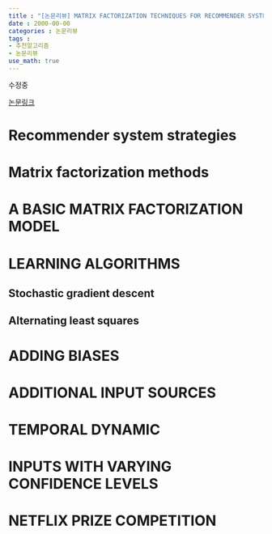 ```yaml
---
title : "[논문리뷰] MATRIX FACTORIZATION TECHNIQUES FOR RECOMMENDER SYSTEMS "
date : 2000-00-00
categories : 논문리뷰
tags :
- 추천알고리즘
- 논문리뷰
use_math: true
---
```


수정중

[논문링크](https://www.inf.unibz.it/~ricci/ISR/papers/ieeecomputer.pdf)


# Recommender system strategies

# Matrix factorization methods

# A BASIC MATRIX FACTORIZATION MODEL

# LEARNING ALGORITHMS

## Stochastic gradient descent 
## Alternating least squares

# ADDING BIASES

# ADDITIONAL INPUT SOURCES

# TEMPORAL DYNAMIC

# INPUTS WITH VARYING CONFIDENCE LEVELS

# NETFLIX PRIZE COMPETITION
